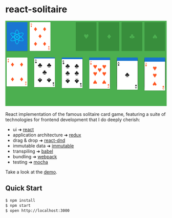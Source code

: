 # react-solitaire

![Demo](demo.gif)

React implementation of the famous solitaire card game, featuring a suite of technologies for frontend development that I do deeply cherish:

- ui ➜ [react](https://facebook.github.io/react/)
- application architecture ➜ [redux](http://redux.js.org/)
- drag & drop ➜ [react-dnd](http://gaearon.github.io/react-dnd/)
- immutable data ➜ [immutable](https://facebook.github.io/immutable-js/)
- transpiling ➜ [babel](https://babeljs.io/)
- bundling ➜ [webpack](https://webpack.github.io/)
- testing ➜ [mocha](https://mochajs.org/)

Take a look at the [demo](http://gcedo.github.io/react-solitaire/dist/index.html).

## Quick Start
```
$ npm install
$ npm start
$ open http://localhost:3000
```
